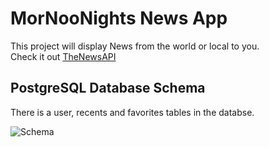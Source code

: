 # MorNooNights News App

This project will display News from the world or local to you.\
Check it out [TheNewsAPI](https://www.thenewsapi.com)

## PostgreSQL Database Schema

There is a user, recents and favorites tables in the databse.

![Schema](https://github.com/eddieaviles357/MorNooNights/assets/45490047/5fe47449-c4e1-4887-b9d1-a15dc3f03eb9)

